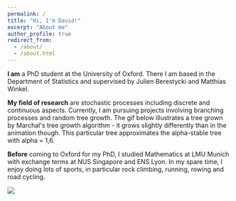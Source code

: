 ```yaml
---
permalink: /
title: "Hi, I'm David!"
excerpt: "About me"
author_profile: true
redirect_from: 
  - /about/
  - /about.html
---
```


**I am** a PhD student at the University of Oxford. There I am based in the Department of Statistics and supervised by Julien Berestycki and Matthias Winkel. 

**My field of research** are stochastic processes including discrete and continuous aspects. Currently, I am pursuing projects involving branching processes and random tree growth. The gif below illustrates a tree grown by Marchal's tree growth algorithm - it grows slightly differently than in the animation though. This particular tree approximates the alpha-stable tree with alpha = 1,6.

**Before** coming to Oxford for my PhD, I studied Mathematics at LMU Munich with exchange terms at NUS Singapore and ENS Lyon. In my spare time, I enjoy doing lots of sports, in particular rock climbing, running, rowing and road cycling.

<img src="/files/marchal.gif" /> 